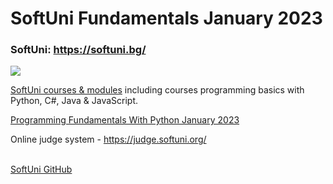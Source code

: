 # SoftUni Fundamentals January 2023

### SoftUni: https://softuni.bg/
<a href="https://softuni.bg/"> <img src="https://user-images.githubusercontent.com/112943652/191670815-cf55cdc0-97bc-4e13-8005-e071d061c909.png" /> </a>

<a href="https://softuni.bg/trainings/opencourses?filterby=All&category=0">SoftUni courses & modules</a>
including courses programming basics with Python, C#, Java & JavaScript.

<a href="https://softuni.bg/trainings/3840/programming-fundamentals-with-python-january-2023">Programming Fundamentals With Python January 2023</a>

Online judge system - https://judge.softuni.org/

<br>
<a href="https://github.com/SoftUni">SoftUni GitHub</a>
